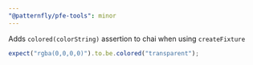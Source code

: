 ```yaml
---
"@patternfly/pfe-tools": minor
---
```


Adds `colored(colorString)` assertion to chai when using `createFixture`

```js
expect("rgba(0,0,0,0)").to.be.colored("transparent");
```
